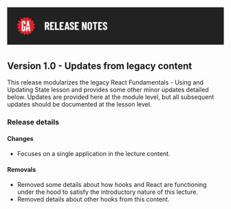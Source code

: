 # ![Release Notes](../assets/release-notes.png)

## Version 1.0 - Updates from legacy content

This release modularizes the legacy React Fundamentals - Using and Updating State lesson and provides some other minor updates detailed below. Updates are provided here at the module level, but all subsequent updates should be documented at the lesson level.

### Release details

#### Changes

- Focuses on a single application in the lecture content.

#### Removals

- Removed some details about how hooks and React are functioning under the hood to satisfy the introductory nature of this lecture.
- Removed details about other hooks from this content.
